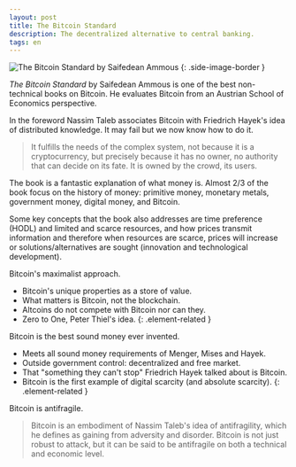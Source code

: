 ```yaml
---
layout: post
title: The Bitcoin Standard
description: The decentralized alternative to central banking.
tags: en
---
```


![The Bitcoin Standard by Saifedean Ammous][1]
{: .side-image-border }

*The Bitcoin Standard* by Saifedean Ammous is one of the best non-technical
books on Bitcoin. He evaluates Bitcoin from an Austrian School of Economics
perspective.

In the foreword Nassim Taleb associates Bitcoin with Friedrich Hayek's idea of
distributed knowledge. It may fail but we now know how to do it.

> It fulfills the needs of the complex system, not because it is a
> cryptocurrency, but precisely because it has no owner, no authority that can
> decide on its fate. It is owned by the crowd, its users.

The book is a fantastic explanation of what money is. Almost 2/3 of the book
focus on the history of money: primitive money, monetary metals, government
money, digital money, and Bitcoin.

Some key concepts that the book also addresses are time preference (HODL) and
limited and scarce resources, and how prices transmit information and therefore
when resources are scarce, prices will increase or solutions/alternatives
are sought (innovation and technological development).

Bitcoin's maximalist approach.
- Bitcoin's unique properties as a store of value.
- What matters is Bitcoin, not the blockchain.
- Altcoins do not compete with Bitcoin nor can they.
- Zero to One, Peter Thiel's idea.
{: .element-related }

Bitcoin is the best sound money ever invented.
- Meets all sound money requirements of Menger, Mises and Hayek.
- Outside government control: decentralized and free market.
- That "something they can't stop" Friedrich Hayek talked about is Bitcoin.
- Bitcoin is the first example of digital scarcity (and absolute scarcity).
{: .element-related }

Bitcoin is antifragile.

> Bitcoin is an embodiment of Nassim Taleb's idea of antifragility, which he
> defines as gaining from adversity and disorder. Bitcoin is not just robust to
> attack, but it can be said to be antifragile on both a technical and economic
> level.


[1]: /assets/images/notes/the-bitcoin-standard.png
